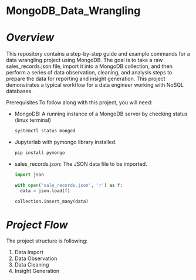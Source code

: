 # MongoDB_Data_Wrangling
# *Overview*

This repository contains a step-by-step guide and example commands for a data wrangling project using MongoDB. The goal is
to take a raw sales_records.json file, import it into a MongoDB collection, and then perform a series of data observation,
cleaning, and analysis steps to prepare the data for reporting and insight generation. This project demonstrates a typical
workflow for a data engineer working with NoSQL databases.

Prerequisites
To follow along with this project, you will need:
- MongoDB: A running instance of a MongoDB server by checking status (linux terminal)
  ```bash
  systemctl status mongod 
- Jupyterlab with pymongo library installed.
  ```bash
  pip install pymongo
- sales_records.json: The JSON data file to be imported.
  ```python
  import json

  with open('sale_records.json', 'r') as f:
    data = json.load(f)

  collection.insert_many(data)

# *Project Flow*
The project structure is following:
1. Data Import
2. Data Observation
3. Data Cleaning
4. Insight Generation
